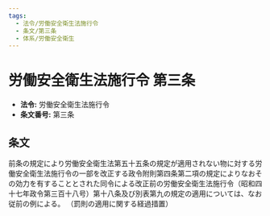 ```yaml
---
tags:
  - 法令/労働安全衛生法施行令
  - 条文/第三条
  - 体系/労働安全衛生
---
```

# 労働安全衛生法施行令 第三条

- **法令:** 労働安全衛生法施行令
- **条文番号:** 第三条

## 条文
前条の規定により労働安全衛生法第五十五条の規定が適用されない物に対する労働安全衛生法施行令の一部を改正する政令附則第四条第二項の規定によりなおその効力を有することとされた同令による改正前の労働安全衛生法施行令（昭和四十七年政令第三百十八号）第十八条及び別表第九の規定の適用については、なお従前の例による。
（罰則の適用に関する経過措置）

